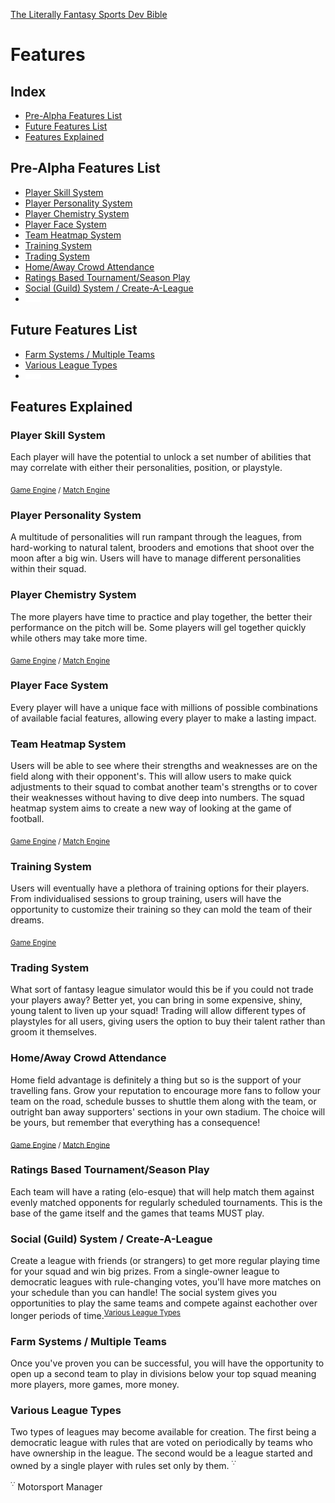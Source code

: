 [The Literally Fantasy Sports Dev Bible](https://github.com/mharr171/The-Literally-Fantasy-Sports-Dev-Bible)

# Features

## Index

+ [Pre-Alpha Features List](#pre-alpha-features-list)
+ [Future Features List](#future-features-list)
+ [Features Explained](#features-explained)

## Pre-Alpha Features List

+ [Player Skill System](#player-skill-system)
+ [Player Personality System](#player-personality-system)
+ [Player Chemistry System](#player-chemistry-system)
+ [Player Face System](#player-face-system)
+ [Team Heatmap System](#team-heatmap-system)
+ [Training System](#training-system)
+ [Trading System](#trading-system)
+ [Home/Away Crowd Attendance](#homeaway-crowd-attendance)
+ [Ratings Based Tournament/Season Play](#ratings-based-tournamentseason-play)
+ [Social (Guild) System / Create-A-League](#social-guild-system--create-a-league)
+ ![...](../resources/ellipsis.gif)

## Future Features List

+ [Farm Systems / Multiple Teams](#farm-systems--multiple-teams)
+ [Various League Types](#various-league-types)
+ ![...](../resources/ellipsis.gif)

## Features Explained

### Player Skill System

Each player will have the potential to unlock a set number of abilities that may correlate with either their personalities, position, or playstyle.

<sub>[Game Engine](https://github.com/mharr171/The-Literally-Fantasy-Sports-Dev-Bible/blob/master/pages/game_engine.md#player-skills) / [Match Engine](https://github.com/mharr171/The-Literally-Fantasy-Sports-Dev-Bible/blob/master/pages/match_engine.md#player-skills)</sub>

### Player Personality System

A multitude of personalities will run rampant through the leagues, from hard-working to natural talent, brooders and emotions that shoot over the moon after a big win. Users will have to manage different personalities within their squad.

### Player Chemistry System

The more players have time to practice and play together, the better their performance on the pitch will be. Some players will gel together quickly while others may take more time.

<sub>[Game Engine](https://github.com/mharr171/The-Literally-Fantasy-Sports-Dev-Bible/blob/master/pages/game_engine.md#player-chemistry) / [Match Engine](https://github.com/mharr171/The-Literally-Fantasy-Sports-Dev-Bible/blob/master/pages/match_engine.md#player-chemistry)</sub>

### Player Face System

Every player will have a unique face with millions of possible combinations of available facial features, allowing every player to make a lasting impact.

### Team Heatmap System

Users will be able to see where their strengths and weaknesses are on the field along with their opponent's. This will allow users to make quick adjustments to their squad to combat another team's strengths or to cover their weaknesses without having to dive deep into numbers. The squad heatmap system aims to create a new way of looking at the game of football.

<sub>[Game Engine](https://github.com/mharr171/The-Literally-Fantasy-Sports-Dev-Bible/blob/master/pages/game_engine.md#heatmaps) / [Match Engine](https://github.com/mharr171/The-Literally-Fantasy-Sports-Dev-Bible/blob/master/pages/match_engine.md#heatmaps)</sub>

### Training System

Users will eventually have a plethora of training options for their players. From individualised sessions to group training, users will have the opportunity to customize their training so they can mold the team of their dreams.

<sub>[Game Engine](https://github.com/mharr171/The-Literally-Fantasy-Sports-Dev-Bible/blob/master/pages/game_engine.md#training-system)</sub>

### Trading System

What sort of fantasy league simulator would this be if you could not trade your players away? Better yet, you can bring in some expensive, shiny, young talent to liven up your squad! Trading will allow different types of playstyles for all users, giving users the option to buy their talent rather than groom it themselves.

### Home/Away Crowd Attendance

Home field advantage is definitely a thing but so is the support of your travelling fans. Grow your reputation to encourage more fans to follow your team on the road, schedule busses to shuttle them along with the team, or outright ban away supporters' sections in your own stadium. The choice will be yours, but remember that everything has a consequence!

<sub>[Game Engine](https://github.com/mharr171/The-Literally-Fantasy-Sports-Dev-Bible/blob/master/pages/game_engine.md#homeaway-crowd-attendance) / [Match Engine](https://github.com/mharr171/The-Literally-Fantasy-Sports-Dev-Bible/blob/master/pages/match_engine.md#homeaway-crowd-attendance)</sub>

### Ratings Based Tournament/Season Play

Each team will have a rating (elo-esque) that will help match them against evenly matched opponents for regularly scheduled tournaments. This is the base of the game itself and the games that teams MUST play.

### Social (Guild) System / Create-A-League

Create a league with friends (or strangers) to get more regular playing time for your squad and win big prizes. From a single-owner league to democratic leagues with rule-changing votes, you'll have more matches on your schedule than you can handle! The social system gives you opportunities to play the same teams and compete against eachother over longer periods of time.<sup>[Various League Types](#various-league-types)</sup>


### Farm Systems / Multiple Teams

Once you've proven you can be successful, you will have the opportunity to open up a second team to play in divisions below your top squad meaning more players, more games, more money.


### Various League Types

Two types of leagues may become available for creation. The first being a democratic league with rules that are voted on periodically by teams who have ownership in the league. The second would be a league started and owned by a single player with rules set only by them. <sup>∵</sup>

<sup>∵</sup> Motorsport Manager
